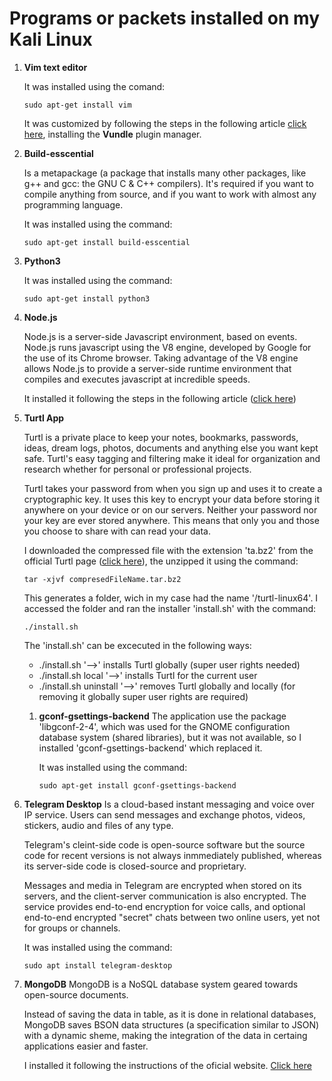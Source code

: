 # Programs or packets installed on my Kali Linux
1. **Vim text editor**
	
	It was installed using the comand:

	```
	sudo apt-get install vim
	```

	It was customized by following the steps in the following article [click
	here](https://juncotic.com/vim-plugins-mejorando-favorito/), installing
	the **Vundle** plugin manager.

1. **Build-esscential**

	Is a metapackage (a package that installs many other packages, like g++ and
	gcc: the GNU C & C++ compilers). It's required if you want to compile 
	anything from source, and if you want to work with almost any programming 
	language.

	It was installed using the command:
	```
	sudo apt-get install build-esscential
	```
1. **Python3**
	
	It was installed using the command:
	```
	sudo apt-get install python3
	```
1. **Node.js**

	Node.js is a server-side Javascript environment, based on events. Node.js 
	runs javascript using the V8 engine, developed by Google for the use of its
	Chrome browser. Taking advantage of the V8 engine allows Node.js to provide
	a server-side runtime environment that compiles and executes javascript at 
	incredible speeds.

	It installed it following the steps in the following article ([click
	here](https://ourcodeworld.com/articles/read/410/how-to-install-node-js-in-kali-linux))
	
1. **Turtl App**

	Turtl is a private place to keep your notes, bookmarks, passwords, ideas, 
	dream logs, photos, documents and anything else you want kept safe. Turtl's 
	easy tagging and filtering make it ideal for organization and research 
	whether for personal or professional projects.

	Turtl takes your password from when you sign up and uses it to create a 
	cryptographic key. It uses this key to encrypt your data before storing it 
	anywhere on your device or on our servers. Neither your password nor your 
	key are ever stored anywhere. This means that only you and those you choose 
	to share with can read your data.
	
	I downloaded the compressed file with the extension 'ta.bz2' from the 
	official Turtl page ([click here](https://turtlapp.com/)), the unzipped it
	using the command:
	```
	tar -xjvf compresedFileName.tar.bz2
	```
	This generates a folder, wich in my case had the name '/turtl-linux64'. I
	accessed the folder and ran the installer 'install.sh' with the command:
	```
	./install.sh
	```
	The 'install.sh' can be excecuted in the following ways:
	-	./install.sh '-->' installs Turtl globally (super user rights needed)
    -	./install.sh local '-->' installs Turtl for the current user
    -	./install.sh uninstall '-->' removes Turtl globally and locally (for 
		removing it globally super user rights are required)


	1. **gconf-gsettings-backend**
		The application use the package 'libgconf-2-4', which was used for the 
		GNOME configuration database system (shared libraries), but it was not 
		available, so I installed 'gconf-gsettings-backend' which replaced it.

		It was installed using the command:
		```
		sudo apt-get install gconf-gsettings-backend

		```
1. **Telegram Desktop**
	Is a cloud-based instant messaging and voice over IP service. Users can
	send messages and exchange photos, videos, stickers, audio and files of any
	type.
	
	Telegram's cleint-side code is open-source software but the source code for
	recent versions is not always inmmediately published, whereas its 
	server-side code is closed-source and proprietary.

	Messages and media in Telegram are encrypted when stored on its servers,
	and the client-server communication is also encrypted. The service provides
	end-to-end encryption for voice calls, and optional end-to-end encrypted
	"secret" chats between two online users, yet not for groups or channels.

	It was installed using the command:
	```
	sudo apt install telegram-desktop
	```

1. **MongoDB**
	MongoDB is a NoSQL database system geared towards open-source documents.
	
	Instead of saving the data in table, as it is done in relational databases,
	MongoDB saves BSON data structures (a specification similar to JSON) with a
	dynamic sheme, making the integration of the data in certaing applications
	easier and faster.

	I installed it following the instructions of the oficial website.
	[Click here](https://docs.mongodb.com/manual/tutorial/install-mongodb-on-debian/)
